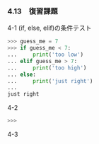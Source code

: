### 4.13　復習課題
4-1 (if, else, elif)の条件テスト
```python
>>> guess_me = 7
>>> if guess_me < 7:
...     print('too low')
... elif guess_me > 7:
...     print('too high')
... else:
...     print('just right')
... 
just right
```
4-2 
```python
>>> 
```
4-3
```python
```